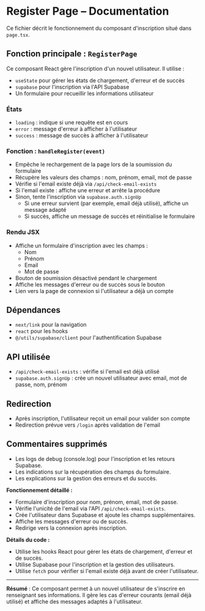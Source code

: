 # Register Page – Documentation

Ce fichier décrit le fonctionnement du composant d'inscription situé dans `page.tsx`.

## Fonction principale : `RegisterPage`

Ce composant React gère l'inscription d'un nouvel utilisateur. Il utilise :
- `useState` pour gérer les états de chargement, d'erreur et de succès
- `supabase` pour l'inscription via l'API Supabase
- Un formulaire pour recueillir les informations utilisateur

### États
- `loading` : indique si une requête est en cours
- `error` : message d'erreur à afficher à l'utilisateur
- `success` : message de succès à afficher à l'utilisateur

### Fonction : `handleRegister(event)`
- Empêche le rechargement de la page lors de la soumission du formulaire
- Récupère les valeurs des champs : nom, prénom, email, mot de passe
- Vérifie si l'email existe déjà via `/api/check-email-exists`
- Si l'email existe : affiche une erreur et arrête la procédure
- Sinon, tente l'inscription via `supabase.auth.signUp`
  - Si une erreur survient (par exemple, email déjà utilisé), affiche un message adapté
  - Si succès, affiche un message de succès et réinitialise le formulaire

### Rendu JSX
- Affiche un formulaire d'inscription avec les champs :
  - Nom
  - Prénom
  - Email
  - Mot de passe
- Bouton de soumission désactivé pendant le chargement
- Affiche les messages d'erreur ou de succès sous le bouton
- Lien vers la page de connexion si l'utilisateur a déjà un compte

## Dépendances
- `next/link` pour la navigation
- `react` pour les hooks
- `@/utils/supabase/client` pour l'authentification Supabase

## API utilisée
- `/api/check-email-exists` : vérifie si l'email est déjà utilisé
- `supabase.auth.signUp` : crée un nouvel utilisateur avec email, mot de passe, nom, prénom

## Redirection
- Après inscription, l'utilisateur reçoit un email pour valider son compte
- Redirection prévue vers `/login` après validation de l'email

## Commentaires supprimés
- Les logs de debug (console.log) pour l'inscription et les retours Supabase.
- Les indications sur la récupération des champs du formulaire.
- Les explications sur la gestion des erreurs et du succès.

**Fonctionnement détaillé :**
- Formulaire d'inscription pour nom, prénom, email, mot de passe.
- Vérifie l'unicité de l'email via l'API `/api/check-email-exists`.
- Crée l'utilisateur dans Supabase et ajoute les champs supplémentaires.
- Affiche les messages d'erreur ou de succès.
- Redirige vers la connexion après inscription.

**Détails du code :**
- Utilise les hooks React pour gérer les états de chargement, d'erreur et de succès.
- Utilise Supabase pour l'inscription et la gestion des utilisateurs.
- Utilise `fetch` pour vérifier si l'email existe déjà avant de créer l'utilisateur.

---

**Résumé** :
Ce composant permet à un nouvel utilisateur de s'inscrire en renseignant ses informations. Il gère les cas d'erreur courants (email déjà utilisé) et affiche des messages adaptés à l'utilisateur.
